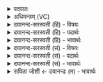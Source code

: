 <details><summary>पदपाठः</summary>

अग्ने॑। इन्द्र॑। वरु॑ण। मित्र॑। देवाः॑। शर्द्धः॑। प्र। य॒न्त॒। मारु॑त। उ॒त। वि॒ष्णो॒ऽइति॑ विष्णो। उ॒भा। नास॑त्या। रु॒द्रः। अध॑। ग्नाः। पू॒षा। भगः॑। सर॑स्वती। जु॒ष॒न्त॒। ४८।
</details>

<details><summary>अधिमन्त्रम् (VC)</summary>

- विश्वेदेवा देवताः
- प्रतिक्षत्र ऋषिः
- निचृत्त्रिष्टुप्
- धैवतः
</details>

<details><summary>दयानन्द-सरस्वती (हि) - विषयः</summary>

फिर उसी विषय को अगले मन्त्र में कहा है ॥
</details>

<details><summary>दयानन्द-सरस्वती (हि) - पदार्थः</summary>

पदार्थान्वयभाषाः -  हे (अग्ने) विद्याप्रकाशक (इन्द्र) महान् ऐश्वर्यवाले (वरुण) अति श्रेष्ठ (मित्र) मित्र (मारुत) मनुष्यों में वर्त्तमान जन (उत) और (विष्णो) व्यापनशील (देवाः) विद्वान् तुम लोगो ! हमारे लिये (शर्द्धः) शरीर और आत्मा के बल को (प्र, यन्त) देओ (उभा) दोनों (नासत्या) सत्यस्वरूप अध्यापक और उपदेशक (रुद्रः) दुष्टों को रुलानेहारा (ग्नाः) अच्छी शिक्षित वाणी (पूषा) पोषक (भगः) ऐश्वर्यवान् (अध) और इसके अनन्तर (सरस्वती) प्रशस्त ज्ञानवाली स्त्री, ये सब हमारा (जुषन्त) सेवन करें ॥४८ ॥
</details>

<details><summary>दयानन्द-सरस्वती (हि) - भावार्थः</summary>

भावार्थभाषाः -  मनुष्यों को चाहिये कि विद्वानों के सेवन से विद्या और उत्तम शिक्षा को ग्रहण कर दूसरों को भी विद्वान् करें ॥४८ ॥
</details>

<details><summary>दयानन्द-सरस्वती (सं) - विषयः</summary>

पुनस्तमेव विषयमाह ॥
</details>

<details><summary>दयानन्द-सरस्वती (सं) - पदार्थः</summary>

पदार्थान्वयभाषाः -  हे अग्ने इन्द्र वरुण मित्र मारुतोत विष्णो ! देवा यूयमस्मभ्यं शर्द्धः प्रयन्त। उभा नासत्या रुद्रो ग्नाः पूषा भगोऽध सरस्वती चाऽस्माञ्जुषन्त ॥४८ ॥
</details>

<details><summary>दयानन्द-सरस्वती (सं) - भावार्थः</summary>

भावार्थभाषाः -  मनुष्यैर्विदुषां सेवनेन विद्यासुशिक्षे गृहीत्वाऽन्येऽपि विद्वांसः कार्य्याः ॥४८ ॥
</details>

<details><summary>सविता जोशी ← दयानन्दः (म) - भावार्थः</summary>

भावार्थभाषाः -  माणसांनी विद्वानांच्या संगतीने विद्या व उत्तम शिक्षण घ्यावे आणि इतरांनाही विद्वान करावे.
</details>